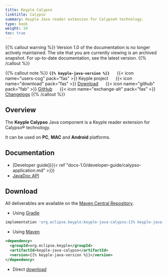 ```yaml
---
title: Keyple Calypso
linktitle: Calypso
summary: Keyple Java reader extension for Calypso® technology.
type: book
weight: 10
toc: true
---
```

{{% callout warning %}}
Version 1.0 of the documentation is no longer actively maintained. The site that you are currently viewing is an archived snapshot. For up-to-date documentation, see the latest version.
{{% /callout %}}

{{% callout note %}}
**`{{% keyple-java-version %}}`**
&nbsp;&nbsp;&nbsp;&nbsp;&nbsp;{{< icon name="users-cog" pack="fas" >}}
Keyple project
&nbsp;&nbsp;&nbsp;&nbsp;&nbsp;{{< icon name="download" pack="fas" >}}
[Download](#download)
&nbsp;&nbsp;&nbsp;&nbsp;&nbsp;{{< icon name="github" pack="fab" >}}
[GitHub](https://github.com/eclipse/keyple-java/tree/master/java/component/keyple-calypso)
&nbsp;&nbsp;&nbsp;&nbsp;&nbsp;{{< icon name="exchange-alt" pack="fas" >}}
[Changelogs](https://github.com/eclipse/keyple-java/releases/)
{{% /callout %}}

## Overview

The **Keyple Calypso** Java component is a Keyple reader extension for Calypso® technology.

It can be used on **PC**, **MAC** and **Android** platforms.

## Documentation

* [Developer guide]({{< ref "docs-1.0/developer-guide/calypso-application.md" >}})
* <a href="../../../docs-1.0/api-reference/java-api/keyple-java-calypso/{{% keyple-java-version %}}/index.html">JavaDoc API</a>

## Download

All deliverables are available on the [Maven Central Repository](https://search.maven.org/).

* Using [Gradle](https://gradle.org/)

```gradle
implementation 'org.eclipse.keyple:keyple-java-calypso:{{% keyple-java-version %}}'
```

* Using [Maven](https://maven.apache.org/)

```xml
<dependency>
  <groupId>org.eclipse.keyple</groupId>
  <artifactId>keyple-java-calypso</artifactId>
  <version>{{% keyple-java-version %}}</version>
</dependency>
```

* Direct [download](https://central.sonatype.dev/search?q=keyple-java-calypso)